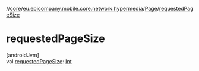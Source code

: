 //[core](../../../index.md)/[eu.epicompany.mobile.core.network.hypermedia](../index.md)/[Page](index.md)/[requestedPageSize](requested-page-size.md)

# requestedPageSize

[androidJvm]\
val [requestedPageSize](requested-page-size.md): [Int](https://kotlinlang.org/api/latest/jvm/stdlib/kotlin/-int/index.html)
